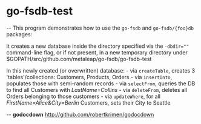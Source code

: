 # go-fsdb-test
--
This program demonstrates how to use the `go-fsdb` and `go-fsdb/{foo}db`
packages:

It creates a new database inside the directory specified via the `-dbdir=""`
command-line flag, or if not present, in a new temporary directory under
$GOPATH/src/github.com/metaleap/go-fsdb/go-fsdb-test

In this newly created (or overwritten) database: - via `createTable`, creates 3
'tables'/collections: Customers, Products, Orders - via `insertInto`, populates
those with semi-random records - via `selectFrom`, queries the DB to find all
Customers with *LastName=Collins* - via `deleteFrom`, deletes all Orders
belonging to those customers - via `updateWhere`, for all
*FirstName=Alice&City=Berlin* Customers, sets their City to Seattle

--
**godocdown** http://github.com/robertkrimen/godocdown
